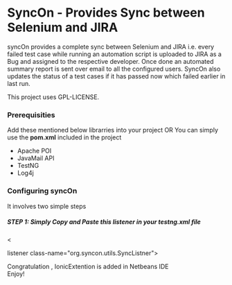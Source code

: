 <h1>SyncOn - Provides Sync between Selenium and JIRA</h1>


<p>syncOn provides a complete sync between Selenium and JIRA i.e. every failed test case while running an automation script is uploaded to JIRA as a Bug and assigned to the respective developer. Once done an automated summary report is sent over email to all the configured users. SyncOn also updates the status of a test cases if it has passed now which failed earlier in last run. </p>


<p>This project uses GPL-LICENSE.</p>

<h3>Prerequisities </h3>
<p>Add these mentioned below librarries into your project OR You can simply use the <b>pom.xml</b> included in the project</p>
<ul>
<li>Apache POI</li>
<li>JavaMail API</li>
<li>TestNG</li>
<li>Log4j</li>
</ul>

<h3>Configuring syncOn</h3>
<p>It involves two simple steps</p>

<h5><b>STEP 1:</b> Simply Copy and Paste this listener in your testng.xml file</h5>
<p style="color:#3F7F7F;"><listeners></p>
<p><</p>listener class-name="org.syncon.utils.SyncListner"></listener></p>
<p style="color:#3F7F7F;"></listeners></p>

<p>Congratulation , IonicExtention is added in Netbeans IDE <br> Enjoy!</p>
